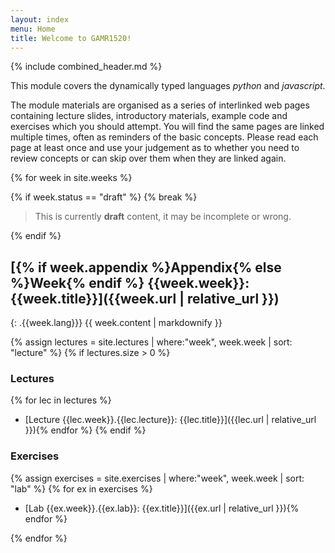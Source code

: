 ```yaml
---
layout: index
menu: Home
title: Welcome to GAMR1520!
---
```


{% include combined_header.md %}

This module covers the dynamically typed languages *python* and *javascript*.

The module materials are organised as a series of interlinked web pages containing lecture slides, introductory materials, example code and exercises which you should attempt.
You will find the same pages are linked multiple times, often as reminders of the basic concepts.
Please read each page at least once and use your judgement as to whether you need to review concepts or can skip over them when they are linked again.

{% for week in site.weeks %}

{% if week.status == "draft" %}
{% break %}

<blockquote>
    <p>
        This is currently <strong>draft</strong> content, it may be incomplete or wrong.
    </p>
</blockquote>
{% endif %}

## [{% if week.appendix %}Appendix{% else %}Week{% endif %} {{week.week}}: {{week.title}}]({{week.url | relative_url }})
{: .{{week.lang}}}
{{ week.content | markdownify }}

{% assign lectures = site.lectures | where:"week", week.week | sort: "lecture" %}
{% if lectures.size > 0 %}
### Lectures
{% for lec in lectures %}
 - [Lecture {{lec.week}}.{{lec.lecture}}: {{lec.title}}]({{lec.url | relative_url }}){% endfor %}
{% endif %}

### Exercises
{% assign exercises = site.exercises | where:"week", week.week | sort: "lab" %}
{% for ex in exercises %}
 - [Lab {{ex.week}}.{{ex.lab}}: {{ex.title}}]({{ex.url | relative_url }}){% endfor %}

{% endfor %}<!-- end of week -->
